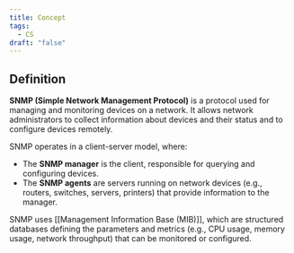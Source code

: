 ```yaml
---
title: Concept
tags:
  - CS
draft: "false"
---
```

## Definition 

**SNMP (Simple Network Management Protocol)** is a protocol used for managing and monitoring devices on a network. It allows network administrators to collect information about devices and their status and to configure devices remotely.

SNMP operates in a client-server model, where:

- The **SNMP manager** is the client, responsible for querying and configuring devices.
- The **SNMP agents** are servers running on network devices (e.g., routers, switches, servers, printers) that provide information to the manager.

SNMP uses [[Management Information Base (MIB)]], which are structured databases defining the parameters and metrics (e.g., CPU usage, memory usage, network throughput) that can be monitored or configured.

